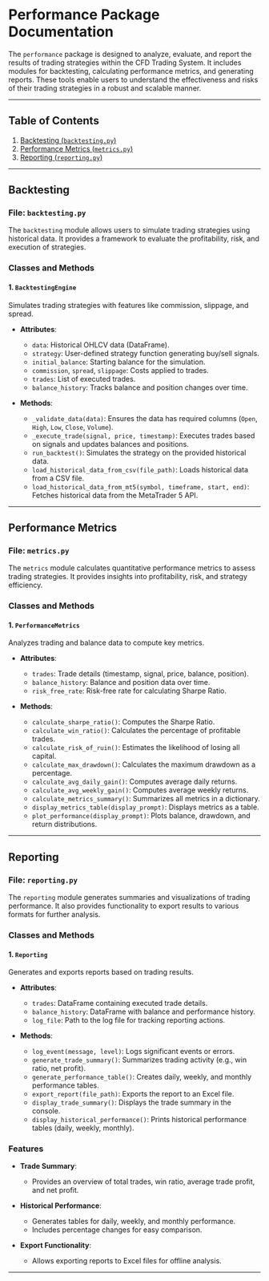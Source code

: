 # Performance Package Documentation

The `performance` package is designed to analyze, evaluate, and report the results of trading strategies within the CFD Trading System. It includes modules for backtesting, calculating performance metrics, and generating reports. These tools enable users to understand the effectiveness and risks of their trading strategies in a robust and scalable manner.

---

## Table of Contents

1. [Backtesting (`backtesting.py`)](#backtesting)
2. [Performance Metrics (`metrics.py`)](#performance-metrics)
3. [Reporting (`reporting.py`)](#reporting)

---

## Backtesting

### File: `backtesting.py`

The `backtesting` module allows users to simulate trading strategies using historical data. It provides a framework to evaluate the profitability, risk, and execution of strategies.

### Classes and Methods

#### 1. `BacktestingEngine`

Simulates trading strategies with features like commission, slippage, and spread.

- **Attributes**:
  - `data`: Historical OHLCV data (DataFrame).
  - `strategy`: User-defined strategy function generating buy/sell signals.
  - `initial_balance`: Starting balance for the simulation.
  - `commission`, `spread`, `slippage`: Costs applied to trades.
  - `trades`: List of executed trades.
  - `balance_history`: Tracks balance and position changes over time.

- **Methods**:
  - `_validate_data(data)`: Ensures the data has required columns (`Open`, `High`, `Low`, `Close`, `Volume`).
  - `_execute_trade(signal, price, timestamp)`: Executes trades based on signals and updates balances and positions.
  - `run_backtest()`: Simulates the strategy on the provided historical data.
  - `load_historical_data_from_csv(file_path)`: Loads historical data from a CSV file.
  - `load_historical_data_from_mt5(symbol, timeframe, start, end)`: Fetches historical data from the MetaTrader 5 API.

---

## Performance Metrics

### File: `metrics.py`

The `metrics` module calculates quantitative performance metrics to assess trading strategies. It provides insights into profitability, risk, and strategy efficiency.

### Classes and Methods

#### 1. `PerformanceMetrics`

Analyzes trading and balance data to compute key metrics.

- **Attributes**:
  - `trades`: Trade details (timestamp, signal, price, balance, position).
  - `balance_history`: Balance and position data over time.
  - `risk_free_rate`: Risk-free rate for calculating Sharpe Ratio.

- **Methods**:
  - `calculate_sharpe_ratio()`: Computes the Sharpe Ratio.
  - `calculate_win_ratio()`: Calculates the percentage of profitable trades.
  - `calculate_risk_of_ruin()`: Estimates the likelihood of losing all capital.
  - `calculate_max_drawdown()`: Calculates the maximum drawdown as a percentage.
  - `calculate_avg_daily_gain()`: Computes average daily returns.
  - `calculate_avg_weekly_gain()`: Computes average weekly returns.
  - `calculate_metrics_summary()`: Summarizes all metrics in a dictionary.
  - `display_metrics_table(display_prompt)`: Displays metrics as a table.
  - `plot_performance(display_prompt)`: Plots balance, drawdown, and return distributions.

---

## Reporting

### File: `reporting.py`

The `reporting` module generates summaries and visualizations of trading performance. It also provides functionality to export results to various formats for further analysis.

### Classes and Methods

#### 1. `Reporting`

Generates and exports reports based on trading results.

- **Attributes**:
  - `trades`: DataFrame containing executed trade details.
  - `balance_history`: DataFrame with balance and performance history.
  - `log_file`: Path to the log file for tracking reporting actions.

- **Methods**:
  - `log_event(message, level)`: Logs significant events or errors.
  - `generate_trade_summary()`: Summarizes trading activity (e.g., win ratio, net profit).
  - `generate_performance_table()`: Creates daily, weekly, and monthly performance tables.
  - `export_report(file_path)`: Exports the report to an Excel file.
  - `display_trade_summary()`: Displays the trade summary in the console.
  - `display_historical_performance()`: Prints historical performance tables (daily, weekly, monthly).

### Features

- **Trade Summary**:
  - Provides an overview of total trades, win ratio, average trade profit, and net profit.

- **Historical Performance**:
  - Generates tables for daily, weekly, and monthly performance.
  - Includes percentage changes for easy comparison.

- **Export Functionality**:
  - Allows exporting reports to Excel files for offline analysis.

---

